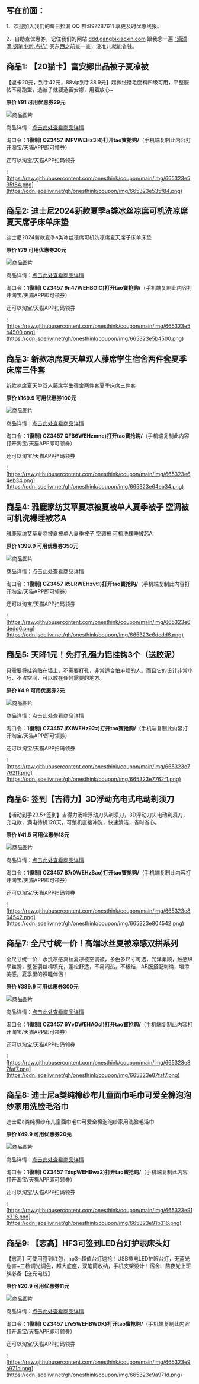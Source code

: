 ## 写在前面：

1、欢迎加入我们的每日捡漏 QQ 群:897287611 享更及时优惠线报。

2、自助查优惠券，记住我们的网站 [ddd.gangbixiaoxin.com](https://ddd.gangbixiaoxin.com) 跟我念一遍 ["滴滴滴.钢笔小新.点抗"](https://ddd.gangbixiaoxin.com) 买东西之前查一查，没准儿就能省钱。

## 商品1: 【20猫卡】富安娜出品被子夏凉被

【返卡20元，到手42元，88vip到手38.9元】起微绒磨毛面料四级可用，平整服帖不易跑型，选被子就要选富安娜，用着放心~

**原价 ¥91 可用优惠券29元**

![商品图片](https://img.alicdn.com/imgextra/i3/2215685271027/O1CN01WwqgCd1JSPidWHtl1_!!2215685271027.png)

商品详情：[点击此处查看商品详情](https://s.click.taobao.com/t?e=m%3D2%26s%3DXwDoWSnfsdZw4vFB6t2Z2ueEDrYVVa64yK8Cckff7TXLWlSKdGSYDgedttdOhtGW1aH1Hk3GeOjWbLW7uhxyboGvCrJWHk1%2FTyVl44vrPmd3miNKHWpinpVm%2FOAUUFw71qrpxiwMoCNxc1AtbZGVSz1as9dE8xRAUY7hrUMeysSMHuv7RoNv0Q0jFsbsQ7KWo2RpplasnAuLO6qAwsif8%2FwypdvHZurfdBz1jgMMbhDln1XzvDlFwBjuAUhwTc0UlbRMz6GTKAYZjQKfJ2UQf03O4wtQ3K90XH5t%2B8W%2BDyVLQvaTTEGSxnzpv1gN6yMEX0%2B3obhRTo5xKmPmpIKZsA%3D%3D&amp;union_lens=lensId:TAPI@1716724696@212cb236_1184_18fb4c406ad_7950@01)

淘口令：**1復制( CZ3457 iMFVWEHz3I4)打开tao寳抢购/**（手机端复制此内容打开淘宝/天猫APP即可领券）</p>

还可以淘宝/天猫APP扫码领券

![https://raw.githubusercontent.com/onesthink/coupon/main/img/665323e535f84.png](https://cdn.jsdelivr.net/gh/onesthink/coupon/img/665323e535f84.png)

## 商品2: 迪士尼2024新款夏季a类冰丝凉席可机洗凉席夏天席子床单床垫

迪士尼2024新款夏季a类冰丝凉席可机洗凉席夏天席子床单床垫

**原价 ¥79 可用优惠券20元**

![商品图片](https://img.alicdn.com/bao/uploaded/i4/6000000005497/O1CN01wd9u9a1qTg84oY7qp_!!6000000005497-0-sm.jpg)

商品详情：[点击此处查看商品详情](https://s.click.taobao.com/t?e=m%3D2%26s%3DozzjhpyPy4Vw4vFB6t2Z2ueEDrYVVa64yK8Cckff7TXLWlSKdGSYDgedttdOhtGWMMgx22UI05bWbLW7uhxyboGvCrJWHk1%2FTyVl44vrPmd3miNKHWpinpVm%2FOAUUFw71qrpxiwMoCNxc1AtbZGVSz1as9dE8xRAUY7hrUMeysSMHuv7RoNv0Q0jFsbsQ7KWXW8S8QdZsiDlsyhGPCQA1eaJOWzsy8INluyrdHQ33VwvloJxomD6JXOBLOYyXMFrwzzMEQiiMytVkSKsL%2FKbNdOG7fwodBwmhZleNyPz3oD0tOiKNhsMRuJ2zZpGOrJLca2JNko0gYMhhQs2DjqgEA%3D%3D&amp;union_lens=lensId:TAPI@1716724698@2133e4e7_114a_18fb4c40e1b_a9f2@01)

淘口令：**1復制( CZ3457 9n47WEHBOIC)打开tao寳抢购/**（手机端复制此内容打开淘宝/天猫APP即可领券）</p>

还可以淘宝/天猫APP扫码领券

![https://raw.githubusercontent.com/onesthink/coupon/main/img/665323e5b4500.png](https://cdn.jsdelivr.net/gh/onesthink/coupon/img/665323e5b4500.png)

## 商品3: 新款凉席夏天单双人藤席学生宿舍两件套夏季床席三件套

新款凉席夏天单双人藤席学生宿舍两件套夏季床席三件套

**原价 ¥169.9 可用优惠券100元**

![商品图片](https://img.alicdn.com/bao/uploaded/i4/2216922028572/O1CN01xj7YaF2DC22GYDYJa_!!2216922028572.jpg)

商品详情：[点击此处查看商品详情](https://s.click.taobao.com/t?e=m%3D2%26s%3DFcawqM7h%2Fmtw4vFB6t2Z2ueEDrYVVa64XoO8tOebS%2BfLWlSKdGSYDnJcR1go2E6AJ1gyddu7kN%2FWbLW7uhxyboGvCrJWHk1%2FTyVl44vrPmd3miNKHWpinpVm%2FOAUUFw71qrpxiwMoCNxc1AtbZGVS8APdA1BfuQXNJY3yCNepEbNEPXytV9ALoS4zvCRUrquDQ2GNmSMQQGM8U9nO7DbnL7JP6vVnyIzJVaRrOsCUK1b6O6GWiKouVXbg5O7PsyqT7sAfldJcExTU1UpnLcQJ9kYvQZuIwx3oGeIQL4Fi9GGvZe8QqJbGnlGe4ADjwz3hgcbUccTft%2B228n1ngbVmA%3D%3D&amp;union_lens=lensId:TAPI@1716724700@2107155a_1189_18fb4c4137b_20b4@01)

淘口令：**1復制( CZ3457 QFB6WEHzmne)打开tao寳抢购/**（手机端复制此内容打开淘宝/天猫APP即可领券）</p>

还可以淘宝/天猫APP扫码领券

![https://raw.githubusercontent.com/onesthink/coupon/main/img/665323e64eb34.png](https://cdn.jsdelivr.net/gh/onesthink/coupon/img/665323e64eb34.png)

## 商品4: 雅鹿家纺艾草夏凉被夏被单人夏季被子 空调被 可机洗裸睡被芯A

雅鹿家纺艾草夏凉被夏被单人夏季被子 空调被 可机洗裸睡被芯A

**原价 ¥399.9 可用优惠券350元**

![商品图片](https://img.alicdn.com/bao/uploaded/i2/2902552068/O1CN01igKL121R9C0PFYypu_!!2902552068.jpg)

商品详情：[点击此处查看商品详情](https://s.click.taobao.com/t?e=m%3D2%26s%3DhMSLOp5v1ixw4vFB6t2Z2ueEDrYVVa64XoO8tOebS%2BfLWlSKdGSYDnJcR1go2E6ARitN3%2FurF3zWbLW7uhxyboGvCrJWHk1%2FTyVl44vrPmd3miNKHWpinpVm%2FOAUUFw71qrpxiwMoCNxc1AtbZGVSzLqVUbBov8I00DGoRTtVSkLZMqoQW%2BfuKGzo1lVxIioU7zhP8uDSUb4fonK%2Bckr259gB2drNlpV2d4FPT8F6qLEFC2V3PEAa7FNgKtQfToDlbRMz6GTKAYZjQKfJ2UQf03O4wtQ3K90XXhKrcBJdMxFYNTbPq16SjC5IB2Yr89HX0%2B3obhRTo5xKmPmpIKZsA%3D%3D&amp;union_lens=lensId:TAPI@1716724701@213dbc98_1120_18fb4c4193a_4209@01)

淘口令：**1復制( CZ3457 R5LRWEHzvt1)打开tao寳抢购/**（手机端复制此内容打开淘宝/天猫APP即可领券）</p>

还可以淘宝/天猫APP扫码领券

![https://raw.githubusercontent.com/onesthink/coupon/main/img/665323e6dedd6.png](https://cdn.jsdelivr.net/gh/onesthink/coupon/img/665323e6dedd6.png)

## 商品5: 天降1元！免打孔强力铝挂钩3个（送胶泥）

只需要将挂钩贴在墙上，不需要打孔，非常适合怕麻烦的人。而且它的设计非常小巧，不占空间，可以放在任何需要的地方。

**原价 ¥4.9 可用优惠券2元**

![商品图片](https://gw.alicdn.com/bao/uploaded/i3/2216393502342/O1CN01mmkySL1TAgXueMaLi_!!2216393502342-0-scmitem176000.jpg)

商品详情：[点击此处查看商品详情](https://s.click.taobao.com/t?e=m%3D2%26s%3Dp99tTZgeV5hw4vFB6t2Z2ueEDrYVVa64yK8Cckff7TXLWlSKdGSYDnJcR1go2E6At4hWD5k2kjPWbLW7uhxyboGvCrJWHk1%2FTyVl44vrPmd3miNKHWpinpVm%2FOAUUFw71qrpxiwMoCNxc1AtbZGVS7YVf%2FNg5yFho%2FxekaLBCCHNEPXytV9ALoS4zvCRUrqu9Em%2BugrRZr8hbECgbet4zqfZxIwz2E%2FXHiTO08IoBSH439vsHPOmtjwYDtfmHSG3unD0RvDxdgYbkJ5QxPS2Ci%2FKfJmqgrYAfWsUjZoD5RBBLp%2Bd9yqRLOsceF5K1xp5Dseal0NfMDXJpWvVCAyWdKJn5AyUbPoV&amp;umpChannel=tblmqdyh&amp;u_channel=tblmqdyh&amp;union_lens=lensId:TAPI@1716724703@212bb0f3_1121_18fb4c42152_3d29@01)

淘口令：**1復制( CZ3457 jfXiWEHz92z)打开tao寳抢购/**（手机端复制此内容打开淘宝/天猫APP即可领券）</p>

还可以淘宝/天猫APP扫码领券

![https://raw.githubusercontent.com/onesthink/coupon/main/img/665323e7762f1.png](https://cdn.jsdelivr.net/gh/onesthink/coupon/img/665323e7762f1.png)

## 商品6: 签到【吉得力】3D浮动充电式电动剃须刀

【活动到手23.5+签到】吉得力汤峰浮动刀头剃须刀，3D浮动刀头电动剃须刀，充电款，满电待机120天，可整机直接冲洗，快速清洁，省时省心。

**原价 ¥41.5 可用优惠券18元**

![商品图片](https://img.alicdn.com/imgextra/i3/68498579/O1CN01DuZOMC2DFEmbPvulK_!!68498579.jpg)

商品详情：[点击此处查看商品详情](https://s.click.taobao.com/t?e=m%3D2%26s%3DKXYK92ie3Idw4vFB6t2Z2ueEDrYVVa64yK8Cckff7TXLWlSKdGSYDnJcR1go2E6A5x%2BIUlGKNpXWbLW7uhxyboGvCrJWHk1%2FTyVl44vrPmd3miNKHWpinpVm%2FOAUUFw71qrpxiwMoCNxc1AtbZGVS%2BuY4IHbd%2Fdkei1OlWJ7JCjNEPXytV9ALoS4zvCRUrquBXq%2Fvi6muXaXvI4gd8Uz2WSpXaC9dFiBvc1FUqx0GniYxKIPR19SV8YKyZiz7a%2FKO%2FarFyM6S1xTU1UpnLcQJ9kYvQZuIwx3oGeIQL4Fi9FgyMKVYaWsqUM4ZSCjKWBkhgcbUccTft%2B228n1ngbVmA%3D%3D&amp;union_lens=lensId:TAPI@1716724705@21365310_1105_18fb4c428f9_17b7@01)

淘口令：**1復制( CZ3457 B7r0WEHzBao)打开tao寳抢购/**（手机端复制此内容打开淘宝/天猫APP即可领券）</p>

还可以淘宝/天猫APP扫码领券

![https://raw.githubusercontent.com/onesthink/coupon/main/img/665323e804542.png](https://cdn.jsdelivr.net/gh/onesthink/coupon/img/665323e804542.png)

## 商品7: 全尺寸统一价！高端冰丝夏被凉感双拼系列

全尺寸统一价！水洗凉感真丝夏凉被空调被，多色多尺寸可选，光泽柔顺，触感纵享丝滑，整张羽丝棉填充，蓬松舒适，不易闷热，不板结，AB版搭配刺绣，增添美感，夏季里的裸睡伴侣！

**原价 ¥389.9 可用优惠券300元**

![商品图片](https://img.alicdn.com/i4/2217015303373/O1CN0110ZE3M1amstFKyqDL_!!2217015303373.jpg)

商品详情：[点击此处查看商品详情](https://s.click.taobao.com/t?e=m%3D2%26s%3DMHajFp8eCkxw4vFB6t2Z2ueEDrYVVa64XoO8tOebS%2BfLWlSKdGSYDnJcR1go2E6A1aH1Hk3GeOjWbLW7uhxyboGvCrJWHk1%2FTyVl44vrPmd3miNKHWpinpVm%2FOAUUFw71qrpxiwMoCNxc1AtbZGVSy%2BDdG0Dzbzwb7muR1g1ROLNEPXytV9ALoS4zvCRUrquPQeMVxBk300HfgrZmd1C0tB54WnO5sbdaen0jTeO2ETtYUYIkWhK6nJg259OU7enMbcld9eEMBwbkJ5QxPS2Ci%2FKfJmqgrYAfWsUjZoD5RBNWz%2F98DHeiO%2BlhJbP%2FObLDseal0NfMDXJpWvVCAyWdKJn5AyUbPoV&amp;union_lens=lensId:TAPI@1716724706@2108ac1e_10ed_18fb4c42d8b_675d@01)

淘口令：**1復制( CZ3457 6YvDWEHAOcI)打开tao寳抢购/**（手机端复制此内容打开淘宝/天猫APP即可领券）</p>

还可以淘宝/天猫APP扫码领券

![https://raw.githubusercontent.com/onesthink/coupon/main/img/665323e87faf7.png](https://cdn.jsdelivr.net/gh/onesthink/coupon/img/665323e87faf7.png)

## 商品8: 迪士尼a类纯棉纱布儿童面巾毛巾可爱全棉泡泡纱家用洗脸毛浴巾

迪士尼a类纯棉纱布儿童面巾毛巾可爱全棉泡泡纱家用洗脸毛浴巾

**原价 ¥49.9 可用优惠券20元**

![商品图片](https://img.alicdn.com/bao/uploaded/i4/6000000004971/O1CN011malne1W4j82N96_!!6000000004971-2-at.png)

商品详情：[点击此处查看商品详情](https://s.click.taobao.com/t?e=m%3D2%26s%3D8qGsTwTS%2B6Jw4vFB6t2Z2ueEDrYVVa64yK8Cckff7TXLWlSKdGSYDnJcR1go2E6Alovu%2FCElQOvWbLW7uhxyboGvCrJWHk1%2FTyVl44vrPmd3miNKHWpinpVm%2FOAUUFw71qrpxiwMoCNxc1AtbZGVSz1as9dE8xRAUY7hrUMeysSMHuv7RoNv0Q0jFsbsQ7KWTZ79GsjT2CqDzbn8zG4E1EKjqZ8SQgEXfVk3LERLKzNM8e6uf6bYAkCp4HRfjx%2BQlbRMz6GTKAYZjQKfJ2UQf03O4wtQ3K90XXhKrcBJdMzFuUUdHXsN7O4t3HfAkYtHX0%2B3obhRTo5xKmPmpIKZsA%3D%3D&amp;union_lens=lensId:TAPI@1716724707@213f507f_111d_18fb4c43212_86b2@01)

淘口令：**1復制( CZ3457 TdspWEHBwa2)打开tao寳抢购/**（手机端复制此内容打开淘宝/天猫APP即可领券）</p>

还可以淘宝/天猫APP扫码领券

![https://raw.githubusercontent.com/onesthink/coupon/main/img/665323e91b316.png](https://cdn.jsdelivr.net/gh/onesthink/coupon/img/665323e91b316.png)

## 商品9: 【志高】HF3可签到LED台灯护眼床头灯

【志高】可使用签到红包，hp3~超值台灯速抢！USB插电LED护眼台灯，无蓝光危害~三档调光调色，超大底座，双笔筒收纳，手机支架设计！宿舍、熬夜党上班族必备【送充电线】

**原价 ¥20.9 可用优惠券11元**

![商品图片](https://img.alicdn.com/i4/2206418996200/O1CN018KWJOz1vfeYud7MOE_!!2206418996200.jpg)

商品详情：[点击此处查看商品详情](https://s.click.taobao.com/t?e=m%3D2%26s%3DGkSY%2BKhd0YVw4vFB6t2Z2ueEDrYVVa64yK8Cckff7TXLWlSKdGSYDnJcR1go2E6A79%2FTFaMDK6TWbLW7uhxyboGvCrJWHk1%2FTyVl44vrPmd3miNKHWpinpVm%2FOAUUFw71qrpxiwMoCNxc1AtbZGVS6YlZelEni77WHeVuRRRdI3NEPXytV9ALoS4zvCRUrquvYuG9kywNUFYhUp9qA6X0nauacjGmbj%2BwL5tnDwck6UMP%2BFw9UtWvjCgKGTP5MO76M8T5iRQwhMbkJ5QxPS2Ci%2FKfJmqgrYAfWsUjZoD5RBmK8QGjuEltLH9NTKnweKwDseal0NfMDXJpWvVCAyWdKJn5AyUbPoV&amp;union_lens=lensId:TAPI@1716724709@2166dc27_1166_18fb4c436a3_add4@01)

淘口令：**1復制( CZ3457 LYe5WEHBWDK)打开tao寳抢购/**（手机端复制此内容打开淘宝/天猫APP即可领券）</p>

还可以淘宝/天猫APP扫码领券

![https://raw.githubusercontent.com/onesthink/coupon/main/img/665323e9a971d.png](https://cdn.jsdelivr.net/gh/onesthink/coupon/img/665323e9a971d.png)

